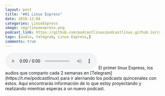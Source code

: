 ```yaml
---
layout: post
title: "#01 Linux Express"
date: 2016-12-04
categories: LinuxExpress
image: img/linuxexpress.png
podcast_link: https://github.com/podcastlinux/podcastlinux.github.io/raw/master/Linux-Express/%2301%20Podcast%20Linux%20Express.mp3
tags: [audio, telegram, Linux Express,]
comments: true
---
```

<audio controls>
  <source src="https://github.com/podcastlinux/podcastlinux.github.io/raw/master/Linux-Express/%2301%20Podcast%20Linux%20Express.mp3" type="audio/mpeg">
Your browser does not support the audio element.
</audio>
El primer linux Express, los audios que comparto cada 2 semanas en [Telegram](https://t.me/podcastlinux) para ir alernando 
los podcasts quincenales con éstos.
Aquí encontrarás información de lo que estoy proyectando y realizando mientras esperas a un nuevo podcast.
